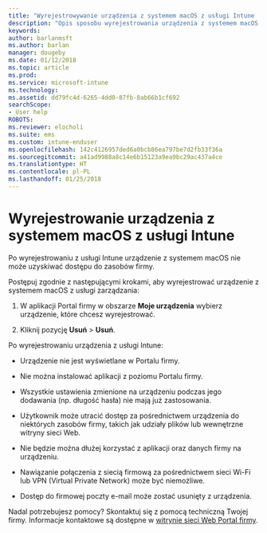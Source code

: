 ```yaml
---
title: "Wyrejestrowywanie urządzenia z systemem macOS z usługi Intune | Microsoft Docs"
description: "Opis sposobu wyrejestrowania urządzenia z systemem macOS z usługi Intune"
keywords: 
author: barlanmsft
ms.author: barlan
manager: dougeby
ms.date: 01/12/2018
ms.topic: article
ms.prod: 
ms.service: microsoft-intune
ms.technology: 
ms.assetid: dd79fc4d-6265-4dd0-87fb-8ab66b1cf692
searchScope:
- User help
ROBOTS: 
ms.reviewer: elocholi
ms.suite: ems
ms.custom: intune-enduser
ms.openlocfilehash: 142c4126957ded6a0bcb86ea797be7d2fb33f36a
ms.sourcegitcommit: a41ad9988a8c14e6b15123a9ea9bc29ac437a4ce
ms.translationtype: HT
ms.contentlocale: pl-PL
ms.lasthandoff: 01/25/2018
---
```

# <a name="unenroll-your-macos-device-from-intune"></a>Wyrejestrowanie urządzenia z systemem macOS z usługi Intune

Po wyrejestrowaniu z usługi Intune urządzenie z systemem macOS nie może uzyskiwać dostępu do zasobów firmy.

Postępuj zgodnie z następującymi krokami, aby wyrejestrować urządzenie z systemem macOS z usługi zarządzania:

1.  W aplikacji Portal firmy w obszarze **Moje urządzenia** wybierz urządzenie, które chcesz wyrejestrować.

2.  Kliknij pozycję **Usuń** > **Usuń**.

Po wyrejestrowaniu urządzenia z usługi Intune:

-   Urządzenie nie jest wyświetlane w Portalu firmy.

-   Nie można instalować aplikacji z poziomu Portalu firmy.

-   Wszystkie ustawienia zmienione na urządzeniu podczas jego dodawania (np. długość hasła) nie mają już zastosowania.

-   Użytkownik może utracić dostęp za pośrednictwem urządzenia do niektórych zasobów firmy, takich jak udziały plików lub wewnętrzne witryny sieci Web.

-   Nie będzie można dłużej korzystać z aplikacji oraz danych firmy na urządzeniu.

-   Nawiązanie połączenia z siecią firmową za pośrednictwem sieci Wi-Fi lub VPN (Virtual Private Network) może być niemożliwe.

-   Dostęp do firmowej poczty e-mail może zostać usunięty z urządzenia.

Nadal potrzebujesz pomocy? Skontaktuj się z pomocą techniczną Twojej firmy. Informacje kontaktowe są dostępne w [witrynie sieci Web Portal firmy](https://portal.manage.microsoft.com#HelpDeskDialog).
